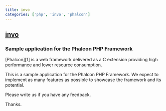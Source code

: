 ```yaml
---
title: invo
categories: ['php', 'invo', 'phalcon']
---
```

## [invo](https://github.com/phalcon/invo)

### Sample application for the Phalcon PHP Framework


[Phalcon][1] is a web framework delivered as a C extension providing high
performance and lower resource consumption.

This is a sample application for the Phalcon PHP Framework. We expect to
implement as many features as possible to showcase the framework and its
potential.

Please write us if you have any feedback.

Thanks.
